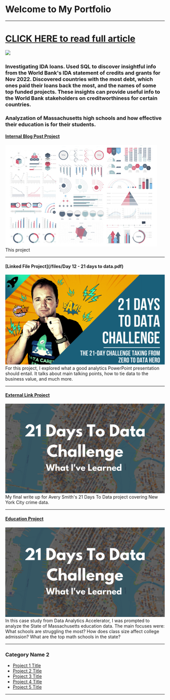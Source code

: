 # Welcome to My Portfolio

---
# [CLICK HERE to read full article](/bank)
<img src="Bank_Vissuals/The-world-bank-7c51155a361e1efba7c704d19b6a5aca.png"/>

### Investigating IDA loans. Used SQL to discover insightful info from the World Bank's IDA statement of credits and grants for Nov 2022. Discovered countries with the most debt, which ones paid their loans back the most, and the names of some top funded projects. These insights can provide useful info to the World Bank stakeholders on creditworthiness for certain countries.

### Analyzation of Massachusetts high schools and how effective their education is for their students.

#### [Internal Blog Post Project](/sample_project)
<img src="images/dummy_thumbnail.jpg?raw=true"/>
This project

---
#### [Linked File Project](/files/Day 12 - 21 days to data.pdf)
<img src="images/21 Days To Data Challenge.png?raw=true"/>
For this project, I explored what a good analytics PowerPoint presentation should entail. It talks about main talking points, how to tie data to the business value, and much more. 

---
#### [External Link Project](https://www.linkedin.com/pulse/what-i-learned-21-days-data-avery-smith)
[<img src="images/21 Days To Data Challenge What I've Learned Cover.png?raw=true"/>](https://www.linkedin.com/pulse/what-i-learned-21-days-data-avery-smith)
My final write up for Avery Smith's 21 Days To Data project covering New York City crime data. 


---
#### [Education Project](https://www.linkedin.com/pulse/massachusetts-education-analysis-samantha-paul/)
[<img src="images/21 Days To Data Challenge What I've Learned Cover.png?raw=true"/>](https://www.linkedin.com/pulse/what-i-learned-21-days-data-avery-smith)
In this case study from Data Analytics Accelerator, I was prompted to analyze the State of Massachusetts education data. The main focuses were:
What schools are struggling the most?
How does class size affect college admission?
What are the top math schools in the state? 

---

### Category Name 2

- [Project 1 Title](http://example.com/)
- [Project 2 Title](http://example.com/)
- [Project 3 Title](http://example.com/)
- [Project 4 Title](http://example.com/)
- [Project 5 Title](http://example.com/)

---





